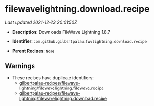 # filewavelightning.download.recipe

_Last updated 2021-12-23 20:01:50Z_

- **Description**: Downloads FileWave Lightning 1.8.7

- **Identifier**: `com.github.gilbertpalau.fwvlightning.download.recipe`

- **Parent Recipes**: `None`


## Warnings

- These recipes have duplicate identifiers:
    - [gilbertpalau-recipes/filewave-lightning/filewavelightning.filewave.recipe](/autopkg-dupe-tracker/gilbertpalau-recipes/filewave-lightning/filewavelightning.filewave.recipe)
    - [gilbertpalau-recipes/filewave-lightning/filewavelightning.download.recipe](/autopkg-dupe-tracker/gilbertpalau-recipes/filewave-lightning/filewavelightning.download.recipe)